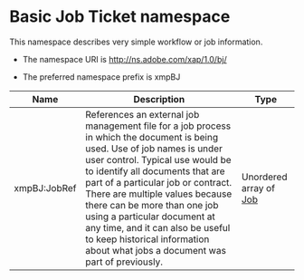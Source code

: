 # Basic Job Ticket namespace

This namespace describes very simple workflow or job information.

- The namespace URI is http://ns.adobe.com/xap/1.0/bj/

- The preferred namespace prefix is xmpBJ

|Name|Description|Type|
|----|-----------|----|
|xmpBJ:JobRef|References an external job management file for a job process in which the document is being used. Use of job names is under user control. Typical use would be to identify all documents that are part of a particular job or contract.       There are multiple values because there can be more than one job using a particular document at any time, and it can also be useful to keep historical information about what jobs a document was part of previously.  |Unordered array of [Job](./XMPDataTypes/Job.md)|
